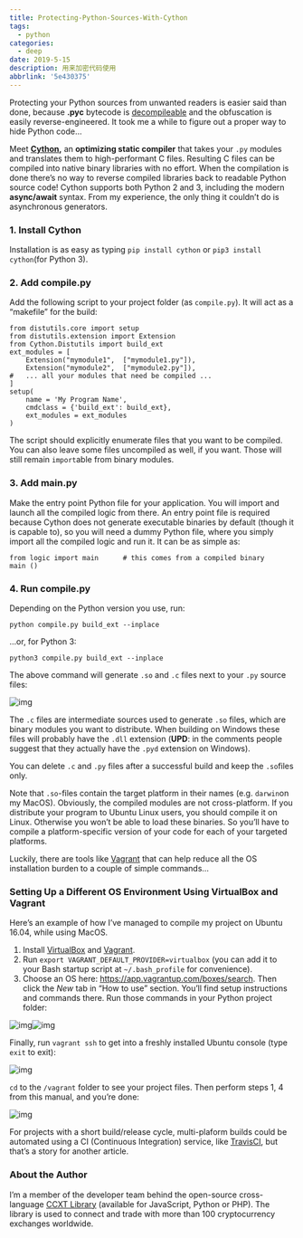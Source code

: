 ```yaml
---
title: Protecting-Python-Sources-With-Cython
tags:
  - python
categories:
  - deep
date: 2019-5-15
description: 用来加密代码使用
abbrlink: '5e430375'
---
```


Protecting your Python sources from unwanted readers is easier said than done, because **.pyc** bytecode is [decompileable](https://github.com/rocky/python-uncompyle6) and the obfuscation is easily reverse-engineered. It took me a while to figure out a proper way to hide Python code…

Meet [**Cython**](http://cython.org/)**,** an **optimizing static compiler** that takes your `.py` modules and translates them to high-performant C files. Resulting C files can be compiled into native binary libraries with no effort. When the compilation is done there’s no way to reverse compiled libraries back to readable Python source code! Cython supports both Python 2 and 3, including the modern **async/await** syntax. From my experience, the only thing it couldn’t do is asynchronous generators.

### 1. Install Cython

Installation is as easy as typing `pip install cython` or `pip3 install cython`(for Python 3).

### 2. Add compile.py

Add the following script to your project folder (as `compile.py`). It will act as a “makefile” for the build:

```
from distutils.core import setup
from distutils.extension import Extension
from Cython.Distutils import build_ext
ext_modules = [
    Extension("mymodule1",  ["mymodule1.py"]),
    Extension("mymodule2",  ["mymodule2.py"]),
#   ... all your modules that need be compiled ...
]
setup(
    name = 'My Program Name',
    cmdclass = {'build_ext': build_ext},
    ext_modules = ext_modules
)
```

The script should explicitly enumerate files that you want to be compiled. You can also leave some files uncompiled as well, if you want. Those will still remain `import`able from binary modules.

### 3. Add main.py

Make the entry point Python file for your application. You will import and launch all the compiled logic from there. An entry point file is required because Cython does not generate executable binaries by default (though it is capable to), so you will need a dummy Python file, where you simply import all the compiled logic and run it. It can be as simple as:

```
from logic import main      # this comes from a compiled binary
main ()
```

### 4. Run compile.py

Depending on the Python version you use, run:

```
python compile.py build_ext --inplace
```

…or, for Python 3:

```
python3 compile.py build_ext --inplace
```

The above command will generate `.so` and `.c` files next to your `.py` source files:



![img](https://cdn-images-1.medium.com/max/1600/1*KQCTp5cE9R84Ku_0oaG1Cw.png)

The `.c` files are intermediate sources used to generate `.so` files, which are binary modules you want to distribute. When building on Windows these files will probably have the `.dll` extension (**UPD**: in the comments people suggest that they actually have the `.pyd` extension on Windows).

You can delete `.c` and `.py` files after a successful build and keep the `.so`files only.

Note that `.so`-files contain the target platform in their names (e.g. `darwin`on my MacOS). Obviously, the compiled modules are not cross-platform. If you distribute your program to Ubuntu Linux users, you should compile it on Linux. Otherwise you won’t be able to load these binaries. So you’ll have to compile a platform-specific version of your code for each of your targeted platforms.

Luckily, there are tools like [Vagrant](https://www.vagrantup.com/) that can help reduce all the OS installation burden to a couple of simple commands…

### Setting Up a Different OS Environment Using VirtualBox and Vagrant

Here’s an example of how I’ve managed to compile my project on Ubuntu 16.04, while using MacOS.

1. Install [VirtualBox](https://www.virtualbox.org/wiki/Downloads) and [Vagrant](https://www.vagrantup.com/).
2. Run `export VAGRANT_DEFAULT_PROVIDER=virtualbox` (you can add it to your Bash startup script at `~/.bash_profile` for convenience).
3. Choose an OS here: <https://app.vagrantup.com/boxes/search>. Then click the *New* tab in “How to use” section. You’ll find setup instructions and commands there. Run those commands in your Python project folder:



![img](https://cdn-images-1.medium.com/max/1600/1*s4uPRId_oMQAFqSV1j4WjQ.png)![img](https://cdn-images-1.medium.com/max/2000/1*s4uPRId_oMQAFqSV1j4WjQ.png)

Finally, run `vagrant ssh` to get into a freshly installed Ubuntu console (type `exit` to exit):



![img](https://cdn-images-1.medium.com/max/1600/1*V5nAJ1gFlWbFTxpOPFg8Lw.png)

`cd` to the `/vagrant` folder to see your project files. Then perform steps 1, 4 from this manual, and you’re done:



![img](https://cdn-images-1.medium.com/max/1600/1*peFjOUpkICaIxgvMpXv6VA.png)

For projects with a short build/release cycle, multi-plaform builds could be automated using a CI (Continuous Integration) service, like [TravisCI](https://travis-ci.org/), but that’s a story for another article.

### About the Author

I’m a member of the developer team behind the open-source cross-language [CCXT Library](https://github.com/ccxt-dev/ccxt) (available for JavaScript, Python or PHP). The library is used to connect and trade with more than 100 cryptocurrency exchanges worldwide.
